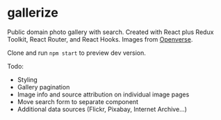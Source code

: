 # gallerize

Public domain photo gallery with search. Created with React plus Redux Toolkit, React Router, and React Hooks. Images from [Openverse](https://wordpress.org/openverse/).

Clone and run `npm start` to preview dev version.

Todo:

- Styling
- Gallery pagination
- Image info and source attribution on individual image pages
- Move search form to separate component
- Additional data sources (Flickr, Pixabay, Internet Archive...)
